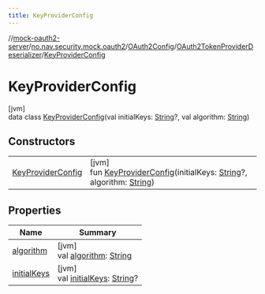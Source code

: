 ```yaml
---
title: KeyProviderConfig
---
```

//[mock-oauth2-server](../../../../../index.html)/[no.nav.security.mock.oauth2](../../../index.html)/[OAuth2Config](../../index.html)/[OAuth2TokenProviderDeserializer](../index.html)/[KeyProviderConfig](index.html)



# KeyProviderConfig



[jvm]\
data class [KeyProviderConfig](index.html)(val initialKeys: [String](https://kotlinlang.org/api/latest/jvm/stdlib/kotlin/-string/index.html)?, val algorithm: [String](https://kotlinlang.org/api/latest/jvm/stdlib/kotlin/-string/index.html))



## Constructors


| | |
|---|---|
| [KeyProviderConfig](-key-provider-config.html) | [jvm]<br>fun [KeyProviderConfig](-key-provider-config.html)(initialKeys: [String](https://kotlinlang.org/api/latest/jvm/stdlib/kotlin/-string/index.html)?, algorithm: [String](https://kotlinlang.org/api/latest/jvm/stdlib/kotlin/-string/index.html)) |


## Properties


| Name | Summary |
|---|---|
| [algorithm](algorithm.html) | [jvm]<br>val [algorithm](algorithm.html): [String](https://kotlinlang.org/api/latest/jvm/stdlib/kotlin/-string/index.html) |
| [initialKeys](initial-keys.html) | [jvm]<br>val [initialKeys](initial-keys.html): [String](https://kotlinlang.org/api/latest/jvm/stdlib/kotlin/-string/index.html)? |

